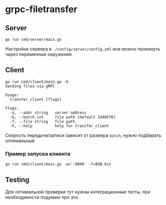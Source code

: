 # grpc-filetransfer

## Server 

```go run cmd/server/main.go```

Настройки сервера в `./config/server/config.yml` или можно прокинуть через переменные окружения.

## Client

```
go run cmd/client/main.go -h
Sending files via gRPC

Usage:
  transfer_client [flags]

Flags:
  -a, --addr string   server address
  -b, --batch int     file path (default 1048576)
  -f, --file string   file path
  -h, --help          help for transfer_client
```

Скорость передачи/записи зависит от размера `batch`, нужно подбирать оптимальный 

### Пример запуска клиента 

```go run cmd/client/main.go -a=':9000' -f=8GB.bin```


## Testing

Для оптимальной проверки тут нужны интеграционные тесты, при необходимости подумаю про это.
